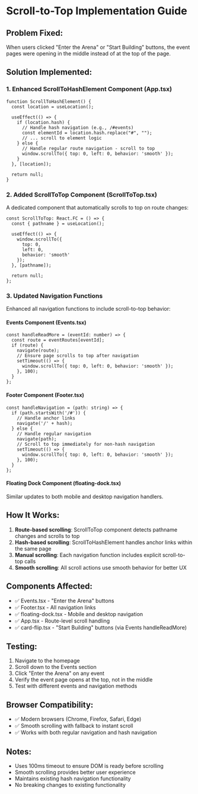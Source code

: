 # Scroll-to-Top Implementation Guide

## Problem Fixed:
When users clicked "Enter the Arena" or "Start Building" buttons, the event pages were opening in the middle instead of at the top of the page.

## Solution Implemented:

### 1. Enhanced ScrollToHashElement Component (App.tsx)
```tsx
function ScrollToHashElement() {
  const location = useLocation();

  useEffect(() => {
    if (location.hash) {
      // Handle hash navigation (e.g., /#events)
      const elementId = location.hash.replace("#", "");
      // ... scroll to element logic
    } else {
      // Handle regular route navigation - scroll to top
      window.scrollTo({ top: 0, left: 0, behavior: 'smooth' });
    }
  }, [location]);

  return null;
}
```

### 2. Added ScrollToTop Component (ScrollToTop.tsx)
A dedicated component that automatically scrolls to top on route changes:
```tsx
const ScrollToTop: React.FC = () => {
  const { pathname } = useLocation();

  useEffect(() => {
    window.scrollTo({
      top: 0,
      left: 0,
      behavior: 'smooth'
    });
  }, [pathname]);

  return null;
};
```

### 3. Updated Navigation Functions
Enhanced all navigation functions to include scroll-to-top behavior:

#### Events Component (Events.tsx)
```tsx
const handleReadMore = (eventId: number) => {
  const route = eventRoutes[eventId];
  if (route) {
    navigate(route);
    // Ensure page scrolls to top after navigation
    setTimeout(() => {
      window.scrollTo({ top: 0, left: 0, behavior: 'smooth' });
    }, 100);
  }
};
```

#### Footer Component (Footer.tsx)
```tsx
const handleNavigation = (path: string) => {
  if (path.startsWith('/#')) {
    // Handle anchor links
    navigate('/' + hash);
  } else {
    // Handle regular navigation
    navigate(path);
    // Scroll to top immediately for non-hash navigation
    setTimeout(() => {
      window.scrollTo({ top: 0, left: 0, behavior: 'smooth' });
    }, 100);
  }
};
```

#### Floating Dock Component (floating-dock.tsx)
Similar updates to both mobile and desktop navigation handlers.

## How It Works:

1. **Route-based scrolling**: ScrollToTop component detects pathname changes and scrolls to top
2. **Hash-based scrolling**: ScrollToHashElement handles anchor links within the same page
3. **Manual scrolling**: Each navigation function includes explicit scroll-to-top calls
4. **Smooth scrolling**: All scroll actions use smooth behavior for better UX

## Components Affected:

- ✅ Events.tsx - "Enter the Arena" buttons
- ✅ Footer.tsx - All navigation links
- ✅ floating-dock.tsx - Mobile and desktop navigation
- ✅ App.tsx - Route-level scroll handling
- ✅ card-flip.tsx - "Start Building" buttons (via Events handleReadMore)

## Testing:

1. Navigate to the homepage
2. Scroll down to the Events section
3. Click "Enter the Arena" on any event
4. Verify the event page opens at the top, not in the middle
5. Test with different events and navigation methods

## Browser Compatibility:

- ✅ Modern browsers (Chrome, Firefox, Safari, Edge)
- ✅ Smooth scrolling with fallback to instant scroll
- ✅ Works with both regular navigation and hash navigation

## Notes:

- Uses 100ms timeout to ensure DOM is ready before scrolling
- Smooth scrolling provides better user experience
- Maintains existing hash navigation functionality
- No breaking changes to existing functionality
